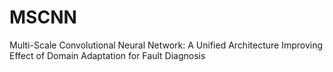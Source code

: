 # MSCNN
Multi-Scale Convolutional Neural Network: A Unified Architecture Improving Effect of Domain Adaptation for Fault Diagnosis
